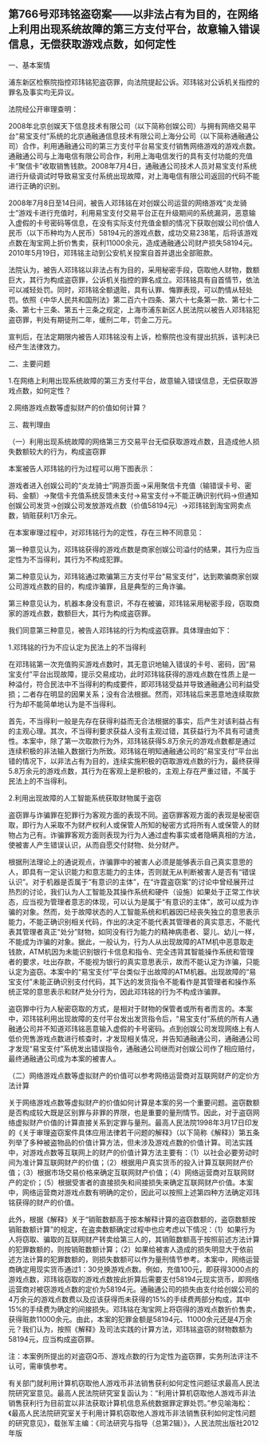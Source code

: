## 第766号邓玮铭盗窃案——以非法占有为目的，在网络上利用出现系统故障的第三方支付平台，故意输入错误信息，无偿获取游戏点数，如何定性

一、基本案情

浦东新区检察院指控邓玮铭犯盗窃罪，向法院提起公诉。邓玮铭对公诉机关指控的罪名及事实均无异议。

法院经公开审理查明：

2008年北京创娱天下信息技术有限公司（以下简称创娱公司）与拥有网络交易平台“易宝支付”系统的北京通融通信息技术有限公司上海分公司（以下简称通融通公司）合作，利用通融通公司的第三方支付平台易宝支付销售网络游戏的游戏点数。通融通公司与上海电信有限公司合作，利用上海电信发行的具有支付功能的充值卡“聚信卡”收取销售钱款。2008年7月4日，通融通公司技术人员对易宝支付系统进行升级调试时导致易宝支付系统出现故障，对上海电信有限公司返回的代码不能进行正确的识别。

2008年7月8日至14日间，被告人邓玮铭在对创娱公司运营的网络游戏“炎龙骑士”游戏卡进行充值时，利用易宝支付交易平台正在升级期间的系统漏洞，恶意输入虚假的卡号密码等信息，在没有实际支付充值金额的情况下获取创娱公司价值人民币（以下币种均为人民币）58194元的游戏点数，成功交易238笔，后将该游戏点数在淘宝网上折价售卖，获利11000余元，造成通融通公司财产损失58194元。2010年5月19日，邓玮铭主动到公安机关投案自首并退出全部赃款。

法院认为，被告人邓玮铭以非法占有为目的，采用秘密手段，窃取他人财物，数额巨大，其行为构成盗窃罪，公诉机关指控的罪名成立。邓玮铭具有自首情节，依法可以减轻处罚。同时，邓玮铭全额退赃，具有认罪、悔罪表现，可以酌情从轻处罚。依照《中华人民共和国刑法》第二百六十四条、第六十七条第一款、第七十二条、第七十三条、第五十三条之规定，上海市浦东新区人民法院以被告人邓玮铭犯盗窃罪，判处有期徒刑二年，缓刑二年，罚金二万元。

宣判后，在法定期限内被告人邓玮铭没有上诉，检察院也没有提出抗拆，该判决已经产生法律效力。

二、主要问题

1.在网络上利用出现系统故障的第三方支付平台，故意输入错误信息，无偿获取游戏点数，如何定性？

2.网络游戏点数等虚拟财产的价值如何计算？

三、裁判理由

（一）利用出现系统故障的网络第三方交易平台无偿获取游戏点数，且造成他人损失数额较大的行为，构成盗窃罪

本案被告人邓玮铭的行为过程可以用下图表示：

游戏者进入创娱公司的“炎龙骑士”网游页面→采用聚信卡充值（输错误卡号、密码、金额）→聚信卡充值系统反馈未支付→易宝支付→不能正确识别代码→但通知创娱公司发货→创娱公司发放游戏点数（价值58194元）→邓玮铭到淘宝网卖点数，销赃获利1万余元。

在本案审理过程中，对邓玮铭行为的定性，存在三种不同意见：

第一种意见认为，邓玮铭获得的游戏点数是商家创娱公司溢付的结果，其行为应当定性为不当得利，其行为不构成犯罪。

第二种意见认为，邓玮铭通过欺骗第三方支付平台“易宝支付”，达到欺骗商家创娱公司游戏点数的目的，构成诈骗罪，且是典型的三角诈骗。

第三种意见认为，机器本身没有意识，不存在被骗，邓玮铭采用秘密手段，窃取商家的游戏点数，数额巨大，其行为构成盗窃罪。

我们同意第三种意见，被告人邓玮铭的行为构成盗窃罪。具体理由如下：

1.邓玮铭的行为不应认定为民法上的不当得利

在邓玮铭第一次充值购买游戏点数时，其无意识地输入错误的卡号、密码，因“易宝支付”平台出现故障，提示交易成功，此时邓玮铭获得的游戏点数在性质上是一种溢付，符合民法中不当得利的构成要件，即邓玮铭受益并导致通融通公司利益受损；二者存在明显的因果关系；没有合法根据。然而，邓玮铭后来恶意地连续取款行为却不能简单地认为是不当得利。

首先，不当得利一般是先存在获得利益而无合法根据的事实，后产生对该利益占有的主观心理。其次，不当得利要求获益人没有主观过错，其获益行为不具有可谴责性。本案中，除了第一次取款行为外，邓玮铭获得5.8万余元的游戏点数都是通过连续积极的非法输入数据行为所致。邓玮铭在明知通融通公司的“易宝支付”平台出错的情况下，以非法占有为目的，连续实施积极的窃取游戏点数的行为，最终获得5.8万余元的游戏点数，其行为在客观上是积极的，主观上存在严重过错，不属于民法上的不当得利。

2.利用出现故障的人工智能系统获取财物属于盗窃

盗窃罪与诈骗罪在犯罪行为客观方面的表现不同。盗窃罪客观方面的表现是秘密窃取，即行为人采取不为财产权利人或保管人所知的秘密方式将所有人或保管人的财物占为己有。诈骗罪客观方面则表现为行为人通过虚构事实或者隐瞒真相的方法，使被害人产生错误认识，从而自愿交付财物、处分财产。

根据刑法理论上的通说观点，诈骗罪中的被害人必须是能够表示自己真实意思的人，即具有一定认识能力和意志能力的主体，否则就无从判断被害人是否有“错误认识”。对于机器是否属于“有意识的主体”，在“许霆盗窃案”的讨论中曾经展开过热烈的讨论，我们认为人工智能及其操作系统和硬件（设施）如果处于正常工作状态，应当视为管理者意志的体现，可以认为是属于“有意识的主体”，故可以成为诈骗的对象。然而，处于故障状态的人工智能系统和机器因已经丧失独立的意思表示能力，不能正确识别相关代码，作出的决定不能代表其管理者的真实意志，不能代表其管理者真正“处分”财物，如同没有行为能力的精神病患者、婴儿、幼儿一样，不能成为诈骗的对象。据此，一般认为，行为人从出现故障的ATM机中恶意取走钱款，ATM机因为未能识别银行卡信息和指令、完全违背其智能操作系统和管理者的要求，吐出存款，不能视为银行的真实意思表示，故而不能认定为诈骗，只能认定为盗窃。本案中的“易宝支付”平台类似于出故障的ATM机器。出现故障的“易宝支付”未能正确识别支付代码，其下达的发货指令不能看作是其管理者和操作系统正常的意思表示和财产处分行为，因此邓玮铭的行为不构成诈骗罪。

盗窃罪中行为人秘密窃取的方式，是相对于财物的保管者或所有者而言的。本案中，邓玮铭利用出现故障的支付平台发出发货指令后，“易宝支付”系统的所有人通融通公司并不知道邓玮铭恶意输入虚假的卡号密码。点到创娱公司发现网络上有人低价兜售游戏点数进行核查时，才发现相关情况，并告知通融通公司，通融通公司才发现“易宝支付”系统发出错误指令，通融通公司继而对创娱公司作了相应赔付，最终通融通公司成为本案的被害人。

（二）网络游戏点数等虚拟财产的价值可以参考网络运营商对互联网财产的定价方法计算

关于网络游戏点数等虚拟财产的价值如何计算是本案的另一个重要问题。盗窃数额是否构成较大既是区别罪与非罪的界限，也是重要的量刑情节。因此，对于盗窃网络虚拟财产价值的计算直接关系到定罪与量刑。最高人民法院1998年3月17日印发的《关于审理盗窃案件具体应用法律若干问题的解释》（以下简称《解释》）第五条列举了多种被盗物品的价值计算方法，但未涉及游戏点数的价值计算。司法实践中，对游戏点数等互联网上的财产的价值计算方法主要有：（1）以社会必要劳动时间为准计算互联网财产的价值；（2）根据用户真实货币的投入计算互联网财产价值；（3）根据市场交易价格来确定互联网财产价值；（4）网络运营商对互联网财产的定价；（5）根据受害者的直接损失和间接损失来确定互联网财产价值。本案中，网络运营商对游戏点数有明确的定价，因此可以按照上述第四种方法确定邓玮铭获得的财产的价值。

此外，根据《解释》关于“销赃数额高于按本解释计算的盗窃数额的，盗窃数额按销赃数额计算”的规定，在盗卖数额确定过程中也应考虑以下情况：（1）如果行为人将窃取、骗取的互联网财产转卖给第三人的，其销赃数额高于按照前述方法计算的犯罪数额的，则按销赃数额计算；（2）如果给被害人造成的损失明显大于依前述方法计算的犯罪数额的，则损失数额可以作为量刑情节参考。本案中，网络运营商确定用现实货币通过1：30兑换游戏点数。例如，充值100元，即获得3000点的游戏点数，邓玮铭窃取的游戏点数按此折算后需要支付58194元现实货币，即网络运营商对被窃游戏点数的定价为58194元。通融通公司的损失由支付给创娱公司的4万余元的游戏点数费以及应该获得而未获得的15%的手续费两部分构成，其中15%的手续费为确定的间接损失。邓玮铭在淘宝网上将窃得的游戏点数折价售卖，获得赃款11000余元。由此，本案的犯罪金额是58194元、11000余元还是4万余元？我们认为，按照《解释》及司法实践的计算方法，邓玮铭盗窃的财物数额为58194元，应当构成盗窃罪。

注：本案例所提出的对盗窃Q币、游戏点数的行为定性为盗窃罪，实务刑法评注不认可，需审慎参考。

有关部门就利用计算机窃取他人游戏币非法销售获利如何定性问题征求最高人民法院研究室意见。最高人民法院研究室复函认为：“利用计算机窃取他人游戏币非法销售获利行为目前宜以非法获取计算机信息系统数据罪定罪处罚。”参见喻海松：《最高人民法院研究室关于利用计算机窃取他人游戏币非法销售获利如何定性问题的研究意见》，载张军主编：《司法研究与指导（总第2辑）》，人民法院出版社2012年版